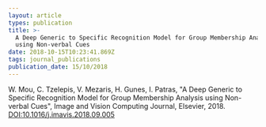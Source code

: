 ```yaml
---
layout: article
types: publication
title: >-
  A Deep Generic to Specific Recognition Model for Group Membership Analysis
  using Non-verbal Cues
date: 2018-10-15T10:23:41.869Z
tags: journal_publications
publication_date: 15/10/2018
---
```

W. Mou, C. Tzelepis, V. Mezaris, H. Gunes, I. Patras, "A Deep Generic to Specific Recognition Model for Group Membership Analysis using Non-verbal Cues", Image and Vision Computing Journal, Elsevier, 2018. [DOI:10.1016/j.imavis.2018.09.005](https://doi.org/10.1016/j.imavis.2018.09.005)
